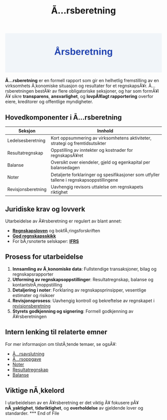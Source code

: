 ﻿---
title: "Ã…rsberetning"
meta_title: "Ã…rsberetning"
meta_description: '![Ã…rsberetning Oversikt](arsberetning-image.svg)'
slug: arsberetning
type: blog
layout: pages/single
---

![Ã…rsberetning Oversikt](arsberetning-image.svg)

**Ã…rsberetning** er en formell rapport som gir en helhetlig fremstilling av en virksomhets Ã¸konomiske situasjon og resultater for et regnskapsÃ¥r. Ã…rsberetningen bestÃ¥r av flere obligatoriske seksjoner, og har som formÃ¥l Ã¥ sikre **transparens**, **ansvarlighet**, og **lovpÃ¥lagt rapportering** overfor eiere, kreditorer og offentlige myndigheter.

## Hovedkomponenter i Ã…rsberetning

| Seksjon               | Innhold                                                                                 |
| --------------------- | --------------------------------------------------------------------------------------- |
| Ledelsesberetning     | Kort oppsummering av virksomhetens aktiviteter, strategi og fremtidsutsikter            |
| Resultatregnskap      | Oppstilling av inntekter og kostnader for regnskapsÃ¥ret                                  |
| Balanse               | Oversikt over eiendeler, gjeld og egenkapital per balansedagen                          |
| Noter                 | Detaljerte forklaringer og spesifikasjoner som utfyller tallene i regnskapsoppstillingene |
| Revisjonsberetning    | Uavhengig revisors uttalelse om regnskapets riktighet                                   |

## Juridiske krav og lovverk

Utarbeidelse av Ã¥rsberetning er regulert av blant annet:

* **[Regnskapsloven](/blogs/regnskap/hva-er-aksjeloven "Hva er Aksjeloven? Regulering av Norsk Regnskap")** og bokfÃ¸ringsforskriften
* **[God regnskapsskikk](/blogs/regnskap/god-regnskapsskikk "God Regnskapsskikk - Prinsipper og Standarder i Norge")**
* For bÃ¸rsnoterte selskaper: **[IFRS](/blogs/regnskap/hva-er-ifrs "Hva er IFRS? Komplett Guide til IFRS")**

## Prosess for utarbeidelse

1. **Innsamling av Ã¸konomiske data**: Fullstendige transaksjoner, bilag og regnskapsrapporter
2. **Utforming av regnskapsoppstillinger**: Resultatregnskap, balanse og kontantstrÃ¸moppstilling
3. **Detaljering i noter**: Forklaring av regnskapsprinsipper, vesentlige estimater og risikoer
4. **Revisjonsprosess**: Uavhengig kontroll og bekreftelse av regnskapet i [revisjonsberetning](/blogs/regnskap/hva-er-revisjonsberetning "Hva er Revisjonsberetning? Guide til Revisjonsberetning i Norge")
5. **Styrets godkjenning og signering**: Formell godkjenning av Ã¥rsberetningen

## Intern lenking til relaterte emner

For mer informasjon om tilstÃ¸tende temaer, se ogsÃ¥:

* [Ã…rsavslutning](/blogs/regnskap/hva-er-aarsavslutning "Hva er Ã…rsavslutning? Komplett Guide til Ã…rsavslutning")
* [Ã…rsoppgave](/blogs/regnskap/hva-er-aarsoppgave "Hva er Ã…rsoppgave? Guide til Ã…rsoppgave")
* [Noter](/blogs/regnskap/noter "Noter i regnskap")
* [Resultatregnskap](/blogs/regnskap/hva-er-driftsregnskap "Hva er Driftsregnskap? Guide til Driftsregnskap")
* [Balanse](/blogs/regnskap/hva-er-balanse "Hva er Balanse? Guide til Balanseregnskap")

## Viktige nÃ¸kkelord

I utarbeidelsen av en Ã¥rsberetning er det viktig Ã¥ fokusere pÃ¥ **nÃ¸yaktighet**, **tidsriktighet**, og **overholdelse** av gjeldende lover og standarder.
*** End of File







